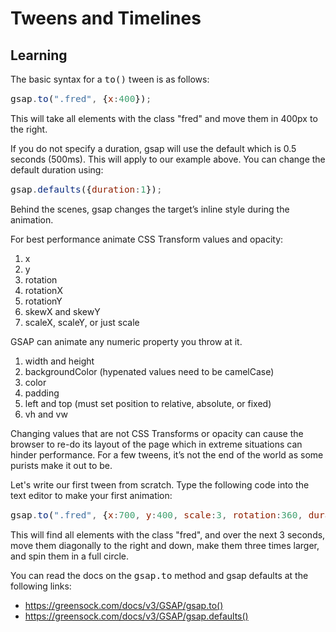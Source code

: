 <style>
code, pre {
  font-size: 0.9rem;
}
</style>

# Tweens and Timelines

## Learning
The basic syntax for a `to()` tween is as follows:

```javascript
gsap.to(".fred", {x:400});
```
This will take all elements with the class "fred" and move them in 400px to the right.

If you do not specify a duration, gsap will use the default which is 0.5 seconds (500ms). This will apply to our example above. You can change the default duration using:

```javascript
gsap.defaults({duration:1});
```
Behind the scenes, gsap changes the target’s inline style during the animation.

For best performance animate CSS Transform values and opacity:
1. x
2. y
3. rotation
4. rotationX
5. rotationY
6. skewX and skewY
7. scaleX, scaleY, or just scale

GSAP can animate any numeric property you throw at it.
1. width and height
2. backgroundColor (hypenated values need to be camelCase)
3. color
4. padding
5. left and top (must set position to relative, absolute, or fixed)
6. vh and vw

Changing values that are not CSS Transforms or opacity can cause the browser to re-do its layout of the page which in extreme situations can hinder performance. For a few tweens, it’s not the end of the world as some purists make it out to be. 

Let's write our first tween from scratch. Type the following code into the text editor to make your first animation:
```javascript
gsap.to(".fred", {x:700, y:400, scale:3, rotation:360, duration:3});
```
This will find all elements with the class "fred", and over the next 3 seconds, move them diagonally to the right and down, make them three times larger, and spin them in a full circle.

You can read the docs on the `gsap.to` method and gsap defaults at the following links:
- https://greensock.com/docs/v3/GSAP/gsap.to()
- https://greensock.com/docs/v3/GSAP/gsap.defaults()